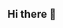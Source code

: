 ## Hi there 👋

<!--

**OmegaBladeHD/omegabladehd** est un référentiel ✨ _spécial_ ✨ car son `LISERMOI.md` (ce fichier) apparaît sur votre profil GitHub.

Here are some ideas to get you started:

- 🔭 Je travaille actuellement sur des plugin et des thème Discord (Better Discord)
- 🌱 Je n'apprends rien pour le moment.
- 👯 Je cherche à collaborer sur rien, avec moi.
- 🤔 Je recherche de l'aide sur Google et Chat-GPT.
- 💬 Posez-moi pas de question je ne saurais pas vous répondre xD.
- 📫 Comment me joindre : ID discord : omegabladehd
- 😄 Pronoms : Omega / *sencured*
- ⚡ Anecdote amusante : je ne suis pas un professionnel.
-🇫🇷 Pays : je suis un Dev Francais.
-->
